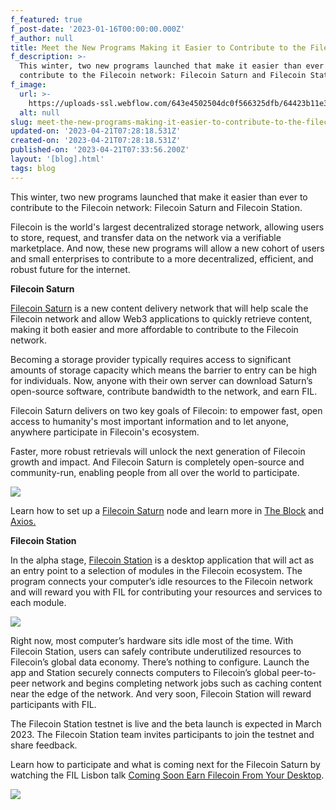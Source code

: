 ```yaml
---
f_featured: true
f_post-date: '2023-01-16T00:00:00.000Z'
f_author: null
title: Meet the New Programs Making it Easier to Contribute to the Filecoin Network
f_description: >-
  This winter, two new programs launched that make it easier than ever to
  contribute to the Filecoin network: Filecoin Saturn and Filecoin Station.
f_image:
  url: >-
    https://uploads-ssl.webflow.com/643e4502504dc0f566325dfb/64423b11e3c08f9a474f5215_12202022-saturnandstation.png
  alt: null
slug: meet-the-new-programs-making-it-easier-to-contribute-to-the-filecoin-network
updated-on: '2023-04-21T07:28:18.531Z'
created-on: '2023-04-21T07:28:18.531Z'
published-on: '2023-04-21T07:33:56.200Z'
layout: '[blog].html'
tags: blog
---
```


This winter, two new programs launched that make it easier than ever to contribute to the Filecoin network: Filecoin Saturn and Filecoin Station.

Filecoin is the world's largest decentralized storage network, allowing users to store, request, and transfer data on the network via a verifiable marketplace. And now, these new programs will allow a new cohort of users and small enterprises to contribute to a more decentralized, efficient, and robust future for the internet.

**Filecoin Saturn**

[Filecoin Saturn](https://strn.network/) is a new content delivery network that will help scale the Filecoin network and allow Web3 applications to quickly retrieve content, making it both easier and more affordable to contribute to the Filecoin network.

Becoming a storage provider typically requires access to significant amounts of storage capacity which means the barrier to entry can be high for individuals. Now, anyone with their own server can download Saturn’s open-source software, contribute bandwidth to the network, and earn FIL.

Filecoin Saturn delivers on two key goals of Filecoin: to empower fast, open access to humanity's most important information and to let anyone, anywhere participate in Filecoin's ecosystem.

Faster, more robust retrievals will unlock the next generation of Filecoin growth and impact. And Filecoin Saturn is completely open-source and community-run, enabling people from all over the world to participate.

![](https://uploads-ssl.webflow.com/643e4502504dc0f566325dfb/643e68c395dde7170b2b8771_screen-shot-2023-01-05-at-12-01-41-pm.png)

Learn how to set up a [Filecoin Saturn](https://strn.network/) node and learn more in [The Block](https://www.theblock.co/post/180450/filecoin-releases-new-content-delivery-network-called-saturn) and [Axios.](https://www.axios.com/newsletters/axios-crypto-db0eb110-3321-4160-b08f-93f104c5700a.html?utm_source=newsletter&utm_medium=email&utm_campaign=newsletter_axioscryptocurrency&stream=business)

**Filecoin Station**

In the alpha stage, [Filecoin Station](https://www.filstation.app/) is a desktop application that will act as an entry point to a selection of modules in the Filecoin ecosystem. The program connects your computer’s idle resources to the Filecoin network and will reward you with FIL for contributing your resources and services to each module.

![](https://uploads-ssl.webflow.com/643e4502504dc0f566325dfb/643e68c395dde737e42b876f_screen-shot-2023-01-05-at-12-03-28-pm.png)

Right now, most computer’s hardware sits idle most of the time. With Filecoin Station, users can safely contribute underutilized resources to Filecoin’s global data economy. There’s nothing to configure. Launch the app and Station securely connects computers to Filecoin’s global peer-to-peer network and begins completing network jobs such as caching content near the edge of the network. And very soon, Filecoin Station will reward participants with FIL.

The Filecoin Station testnet is live and the beta launch is expected in March 2023. The Filecoin Station team invites participants to join the testnet and share feedback.

Learn how to participate and what is coming next for the Filecoin Saturn by watching the FIL Lisbon talk [Coming Soon Earn Filecoin From Your Desktop](https://www.youtube.com/watch?v=GzDkm1Kscqk&list=PLp3zrT1ewY0kWhcrnEWz1r3r2k97TjPz2&index=8).

![](https://uploads-ssl.webflow.com/643e4502504dc0f566325dfb/643e68c395dde74c7b2b8770_screen-shot-2023-01-05-at-12-05-03-pm.png)

